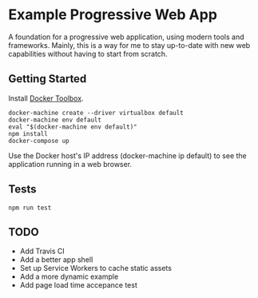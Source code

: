 # Example Progressive Web App

A foundation for a progressive web application, using modern tools and frameworks.
Mainly, this is a way for me to stay up-to-date with new web capabilities without
having to start from scratch.

## Getting Started
Install [Docker Toolbox](https://www.docker.com/products/docker-toolbox).
```
docker-machine create --driver virtualbox default
docker-machine env default
eval "$(docker-machine env default)"
npm install
docker-compose up
```
Use the Docker host's IP address (docker-machine ip default) to see the application running in a web browser.

## Tests
```
npm run test
```

## TODO
- Add Travis CI
- Add a better app shell
- Set up Service Workers to cache static assets
- Add a more dynamic example
- Add page load time accepance test

